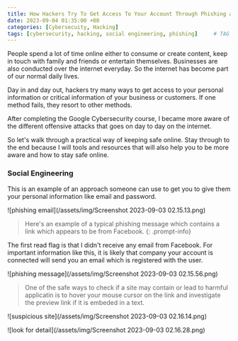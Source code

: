 ```yaml
---
title: How Hackers Try To Get Access To Your Account Through Phishing and Social Engineering
date: 2023-09-04 01:35:00 +00
categories: [Cybersecuity, Hacking]
tags: [cybersecurity, hacking, social engineering, phishing]     # TAG names should always be lowercase
---
```


People spend a lot of time online either to consume or create content, keep in touch with family and friends or entertain themselves. Businesses are also conducted over the internet everyday. So the internet has become part of our normal daily lives.

Day in and day out, hackers try many ways to get access to your personal information or critical information of your business or customers. If one method fails, they resort to other methods.

After completing the Google Cybersecurity course, I became more aware of the different offensive attacks that goes on day to day on the internet.

So let's walk through a practical way of keeping safe online. Stay through to the end because I will tools and resources that will also help you to be more aware and how to stay safe online.

### Social Engineering

This is an example of an approach someone can use to get you to give them your personal information like email and password.

![phishing email](/assets/img/Screenshot 2023-09-03 02.15.13.png)

> Here's an example of a typical phishing message which contains a link which appears to be from Facebook.
{: .prompt-info}

The first read flag is that I didn't receive any email from Facebook. For important information like this, it is likely that company your account is connected will send you an email which is registered with the user.

![phishing message](/assets/img/Screenshot 2023-09-03 02.15.56.png)

> One of the safe ways to check if a site may contain or lead to harmful applicatin is to hover your mouse cursor on the link and investigate the preview  link if it is embeded in a text.

![suspicious site](/assets/img/Screenshot 2023-09-03 02.16.14.png)

![look for detail](/assets/img/Screenshot 2023-09-03 02.16.28.png)






